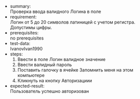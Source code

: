   - summary:                                        
    Проверка ввода валидного Логина в поле
  - requirement:  
    Логин от 5 до 20 символов латиницей с учетом регистра. Допустимы цифры.    
  - prerequisites:  
    no prerequisites 
  - test-data:  
     IvanovIvan1990 
  - steps:
    1. Ввести в поле Логин валидное значение  
    2. Ввести валидный пароль  
    3. Поставить галочку в ячейке Запомнить меня на этом компьютере  
    4. Кликнуть на кнопку Авторизациии
  - expected-result:  
   Пользователь успешно авторизован

